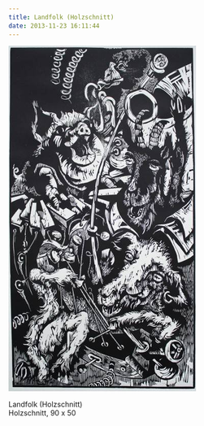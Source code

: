 ```yaml
---
title: Landfolk (Holzschnitt)
date: 2013-11-23 16:11:44
---
```

![Landfolk (Holzschnitt)](/img/holzschnitte/landfolk-holzschnitt.jpg)

Landfolk (Holzschnitt)<br>
Holzschnitt, 90 x 50

